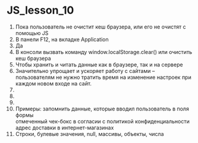 # JS_lesson_10
1. Пока пользователь не очистит кеш браузера, или его не очистят с помощью JS <br>
2. В панели F12, на вкладке Application <br>
3. Да
4. В консоли вызвать команду window.localStorage.clear() или очистить кеш браузера<br>
5. Чтобы хранить и читать данные как в браузере, так и на сервере<br>
6. Значительно упрощает и ускоряет работу с сайтами – пользователям не нужно тратить время на изменение настроек при каждом новом входе на сайт.
7.
8.
9.
10. Примеры: запомнить данные, которые вводил пользователь в поля формы<br> отмеченный чек-бокс в согласии с политикой конфиденциальности<br> адрес доставки в интернет-магазинах
11. Строки, булевые значения, null, массивы, объекты, числа
